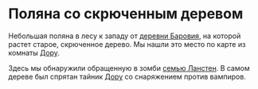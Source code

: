 # Поляна со скрюченным деревом

Небольшая поляна в лесу к западу от [деревни Баровия](barovia-village.md), на которой растет старое, скрюченное дерево. Мы нашли это место по карте из комнаты [Дору](../characters/npc/doru.md).

Здесь мы обнаружили обращенную в зомби [семью Ланстен](../characters/npc/lansten-family.md). В самом дереве был спрятан тайник [Дору](../characters/npc/doru.md) со снаряжением против вампиров.
